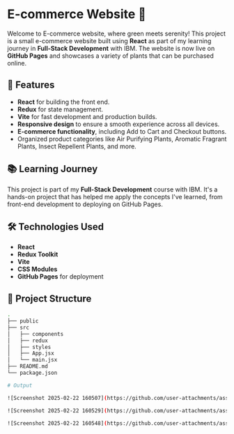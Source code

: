 # E-commerce Website 🌱

Welcome to E-commerce website, where green meets serenity! This project is a small e-commerce website built using **React** as part of my learning journey in **Full-Stack Development** with IBM. The website is now live on **GitHub Pages** and showcases a variety of plants that can be purchased online.



## 🌟 Features

- **React** for building the front end.
- **Redux** for state management.
- **Vite** for fast development and production builds.
- **Responsive design** to ensure a smooth experience across all devices.
- **E-commerce functionality**, including Add to Cart and Checkout buttons.
- Organized product categories like Air Purifying Plants, Aromatic Fragrant Plants, Insect Repellent Plants, and more.

## 📚 Learning Journey

This project is part of my **Full-Stack Development** course with IBM. It's a hands-on project that has helped me apply the concepts I've learned, from front-end development to deploying on GitHub Pages.

## 🛠️ Technologies Used

- **React**
- **Redux Toolkit**
- **Vite**
- **CSS Modules**
- **GitHub Pages** for deployment

## 📂 Project Structure

```bash
.
├── public
├── src
│   ├── components
│   ├── redux
│   ├── styles
│   ├── App.jsx
│   └── main.jsx
├── README.md
└── package.json

# Output

![Screenshot 2025-02-22 160507](https://github.com/user-attachments/assets/b24a7202-9753-42c0-8c7a-8ad94385b4e3)

![Screenshot 2025-02-22 160529](https://github.com/user-attachments/assets/fd9f44fc-38e8-4b5e-b011-9d0a37164a0b)

![Screenshot 2025-02-22 160548](https://github.com/user-attachments/assets/dd5578f3-bf3e-47a5-ab32-716e4b4c719f)
